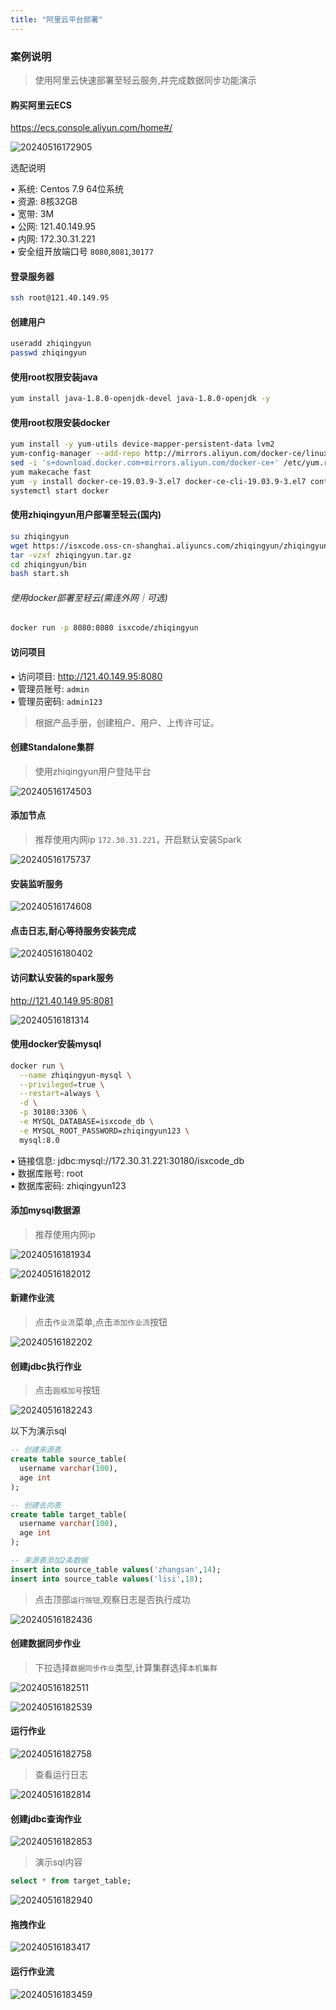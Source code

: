 ```yaml
---
title: "阿里云平台部署"
---
```


### 案例说明

> 使用阿里云快速部署至轻云服务,并完成数据同步功能演示

#### 购买阿里云ECS

https://ecs.console.aliyun.com/home#/

![20240516172905](https://img.isxcode.com/picgo/20240516172905.png)

 选配说明

▪ 系统: Centos 7.9 64位系统 <br/>
▪ 资源: 8核32GB <br/>
▪ 宽带: 3M <br/>
▪ 公网: 121.40.149.95 <br/>
▪ 内网: 172.30.31.221 <br/>
▪ 安全组开放端口号 `8080`,`8081`,`30177`

#### 登录服务器

```bash
ssh root@121.40.149.95
```

#### 创建用户

```bash
useradd zhiqingyun
passwd zhiqingyun
```

#### 使用root权限安装java

```bash
yum install java-1.8.0-openjdk-devel java-1.8.0-openjdk -y
```

#### 使用root权限安装docker

```bash
yum install -y yum-utils device-mapper-persistent-data lvm2
yum-config-manager --add-repo http://mirrors.aliyun.com/docker-ce/linux/centos/docker-ce.repo 
sed -i 's+download.docker.com+mirrors.aliyun.com/docker-ce+' /etc/yum.repos.d/docker-ce.repo
yum makecache fast
yum -y install docker-ce-19.03.9-3.el7 docker-ce-cli-19.03.9-3.el7 containerd.io
systemctl start docker
```

#### 使用zhiqingyun用户部署至轻云(国内)

```bash
su zhiqingyun
wget https://isxcode.oss-cn-shanghai.aliyuncs.com/zhiqingyun/zhiqingyun.tar.gz
tar -vzxf zhiqingyun.tar.gz
cd zhiqingyun/bin
bash start.sh
```

###### 使用docker部署至轻云(需连外网｜可选)

```bash
docker run -p 8080:8080 isxcode/zhiqingyun
```

#### 访问项目

▪ 访问项目: http://121.40.149.95:8080 <br/>
▪ 管理员账号: `admin` <br/>
▪ 管理员密码: `admin123` <br/>

> 根据产品手册，创建租户、用户、上传许可证。

#### 创建Standalone集群

> 使用zhiqingyun用户登陆平台

![20240516174503](https://img.isxcode.com/picgo/20240516174503.png)

#### 添加节点

> 推荐使用内网ip `172.30.31.221`，开启默认安装Spark

![20240516175737](https://img.isxcode.com/picgo/20240516175737.png)

#### 安装监听服务

![20240516174608](https://img.isxcode.com/picgo/20240516174608.png)

#### 点击日志,耐心等待服务安装完成

![20240516180402](https://img.isxcode.com/picgo/20240516180402.png)

#### 访问默认安装的spark服务

http://121.40.149.95:8081

![20240516181314](https://img.isxcode.com/picgo/20240516181314.png)

#### 使用docker安装mysql

```bash
docker run \
  --name zhiqingyun-mysql \
  --privileged=true \
  --restart=always \
  -d \
  -p 30180:3306 \
  -e MYSQL_DATABASE=isxcode_db \
  -e MYSQL_ROOT_PASSWORD=zhiqingyun123 \
  mysql:8.0
```

▪ 链接信息: jdbc:mysql://172.30.31.221:30180/isxcode_db <br/>
▪ 数据库账号: root <br/>
▪ 数据库密码: zhiqingyun123

#### 添加mysql数据源

> 推荐使用内网ip

![20240516181934](https://img.isxcode.com/picgo/20240516181934.png)

![20240516182012](https://img.isxcode.com/picgo/20240516182012.png)

#### 新建作业流

> 点击`作业流`菜单,点击`添加作业流`按钮

![20240516182202](https://img.isxcode.com/picgo/20240516182202.png)

#### 创建jdbc执行作业

> 点击`圆框加号`按钮

![20240516182243](https://img.isxcode.com/picgo/20240516182243.png)

以下为演示sql

```sql
-- 创建来源表
create table source_table(
  username varchar(100),
  age int
);

-- 创建去向表
create table target_table(
  username varchar(100),
  age int
);

-- 来源表添加2条数据
insert into source_table values('zhangsan',14);
insert into source_table values('lisi',18);
```

> 点击顶部`运行按钮`,观察日志是否执行成功

![20240516182436](https://img.isxcode.com/picgo/20240516182436.png)

#### 创建数据同步作业

> 下拉选择`数据同步作业`类型,计算集群选择`本机集群`

![20240516182511](https://img.isxcode.com/picgo/20240516182511.png)

![20240516182539](https://img.isxcode.com/picgo/20240516182539.png)

#### 运行作业

![20240516182758](https://img.isxcode.com/picgo/20240516182758.png)

> 查看运行日志

![20240516182814](https://img.isxcode.com/picgo/20240516182814.png)

#### 创建jdbc查询作业

![20240516182853](https://img.isxcode.com/picgo/20240516182853.png)

> 演示sql内容

```sql
select * from target_table;
```

![20240516182940](https://img.isxcode.com/picgo/20240516182940.png)

#### 拖拽作业

![20240516183417](https://img.isxcode.com/picgo/20240516183417.png)

#### 运行作业流

![20240516183459](https://img.isxcode.com/picgo/20240516183459.png)